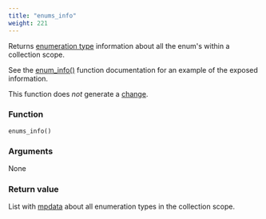 ```yaml
---
title: "enums_info"
weight: 221
---
```


Returns [enumeration type](../../data-types/enum) information about all the enum's within a collection scope.

See the [enum_info()](../enum_info) function documentation for an example of the exposed information.

This function does *not* generate a [change](../../overview/changes).

### Function

`enums_info()`

### Arguments

None

### Return value

List with [mpdata](../../data-types/mpdata) about all enumeration types in the collection scope.
